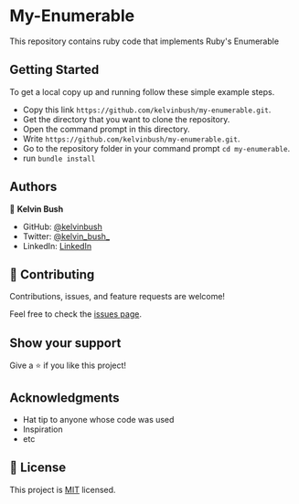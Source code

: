 # My-Enumerable

This repository contains ruby code that implements Ruby's Enumerable 

## Getting Started
To get a local copy up and running follow these simple example steps.

- Copy this link `https://github.com/kelvinbush/my-enumerable.git`.
- Get the directory that you want to clone the repository.
- Open the command prompt in this directory.
- Write `https://github.com/kelvinbush/my-enumerable.git`.
- Go to the repository folder in your command prompt `cd my-enumerable`.
- run `bundle install`

## Authors
👤 **Kelvin Bush**

- GitHub: [@kelvinbush](https://github.com/kelvinbush)
- Twitter: [@kelvin_bush_](https://twitter.com/kelvin_bush_)
- LinkedIn: [LinkedIn](https://www.linkedin.com/in/kelvin-wachiye-04b469173/)

## 🤝 Contributing

Contributions, issues, and feature requests are welcome!

Feel free to check the [issues page](../../issues/).

## Show your support

Give a ⭐️ if you like this project!

## Acknowledgments

- Hat tip to anyone whose code was used
- Inspiration
- etc

## 📝 License

This project is [MIT](./MIT.md) licensed.